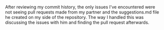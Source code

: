 After reviewing my commit history, the only issues I've encountered were not seeing pull requests made from my partner and the suggestions.md file he created on my side of the repository. The way I handled this was discussing the issues with him and finding the pull request afterwards.
